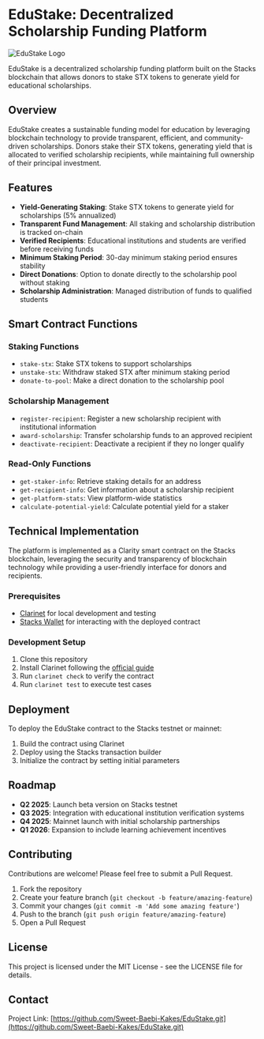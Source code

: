 # EduStake: Decentralized Scholarship Funding Platform

![EduStake Logo](https://via.placeholder.com/150x150.png?text=EduStake)

EduStake is a decentralized scholarship funding platform built on the Stacks blockchain that allows donors to stake STX tokens to generate yield for educational scholarships.

## Overview

EduStake creates a sustainable funding model for education by leveraging blockchain technology to provide transparent, efficient, and community-driven scholarships. Donors stake their STX tokens, generating yield that is allocated to verified scholarship recipients, while maintaining full ownership of their principal investment.

## Features

- **Yield-Generating Staking**: Stake STX tokens to generate yield for scholarships (5% annualized)
- **Transparent Fund Management**: All staking and scholarship distribution is tracked on-chain
- **Verified Recipients**: Educational institutions and students are verified before receiving funds
- **Minimum Staking Period**: 30-day minimum staking period ensures stability
- **Direct Donations**: Option to donate directly to the scholarship pool without staking
- **Scholarship Administration**: Managed distribution of funds to qualified students

## Smart Contract Functions

### Staking Functions

- `stake-stx`: Stake STX tokens to support scholarships
- `unstake-stx`: Withdraw staked STX after minimum staking period
- `donate-to-pool`: Make a direct donation to the scholarship pool

### Scholarship Management

- `register-recipient`: Register a new scholarship recipient with institutional information
- `award-scholarship`: Transfer scholarship funds to an approved recipient
- `deactivate-recipient`: Deactivate a recipient if they no longer qualify

### Read-Only Functions

- `get-staker-info`: Retrieve staking details for an address
- `get-recipient-info`: Get information about a scholarship recipient
- `get-platform-stats`: View platform-wide statistics
- `calculate-potential-yield`: Calculate potential yield for a staker

## Technical Implementation

The platform is implemented as a Clarity smart contract on the Stacks blockchain, leveraging the security and transparency of blockchain technology while providing a user-friendly interface for donors and recipients.

### Prerequisites

- [Clarinet](https://github.com/hirosystems/clarinet) for local development and testing
- [Stacks Wallet](https://www.hiro.so/wallet) for interacting with the deployed contract

### Development Setup

1. Clone this repository
2. Install Clarinet following the [official guide](https://docs.hiro.so/smart-contracts/clarinet)
3. Run `clarinet check` to verify the contract
4. Run `clarinet test` to execute test cases

## Deployment

To deploy the EduStake contract to the Stacks testnet or mainnet:

1. Build the contract using Clarinet
2. Deploy using the Stacks transaction builder
3. Initialize the contract by setting initial parameters

## Roadmap

- **Q2 2025**: Launch beta version on Stacks testnet
- **Q3 2025**: Integration with educational institution verification systems
- **Q4 2025**: Mainnet launch with initial scholarship partnerships
- **Q1 2026**: Expansion to include learning achievement incentives

## Contributing

Contributions are welcome! Please feel free to submit a Pull Request.

1. Fork the repository
2. Create your feature branch (`git checkout -b feature/amazing-feature`)
3. Commit your changes (`git commit -m 'Add some amazing feature'`)
4. Push to the branch (`git push origin feature/amazing-feature`)
5. Open a Pull Request

## License

This project is licensed under the MIT License - see the LICENSE file for details.

## Contact

Project Link: [https://github.com/Sweet-Baebi-Kakes/EduStake.git](https://github.com/Sweet-Baebi-Kakes/EduStake.git)
